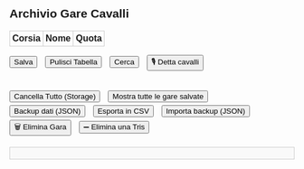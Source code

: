 <!DOCTYPE html>
<html lang="it">
<head>
  <meta charset="UTF-8" />
  <title>Archivio Gare Cavalli</title>
  <style>
    body {
      font-family: Arial, sans-serif;
      padding: 20px;
    }
    .gara-container {
      margin-bottom: 30px;
    }
    .gara {
      width: 100%;
      position: relative;
    }
    table {
      width: 100%;
      border-collapse: collapse;
      margin-bottom: 10px;
    }
    th, td {
      border: 1px solid #ccc;
      padding: 4px;
      text-align: center;
      position: relative;
    }
    input[type="text"], input[type="number"] {
      width: 90%;
      padding: 4px;
    }
    input.quota {
      width: 60px;
    }
    button {
      margin-top: 5px;
      margin-right: 10px;
    }
    .autocomplete-items {
      position: absolute;
      border: 1px solid #ccc;
      background-color: #fff;
      z-index: 99;
      max-height: 150px;
      overflow-y: auto;
      top: 100%;
      left: 0;
      right: 0;
    }
    .autocomplete-items div {
      padding: 5px;
      cursor: pointer;
    }
    .autocomplete-items div:hover {
      background-color: #f0f0f0;
    }
    #report {
      margin-top: 20px;
      background: #f9f9f9;
      border: 1px solid #ccc;
      padding: 10px;
      white-space: pre-wrap;
      font-family: monospace;
    }
    #importFile {
      display: none;
    }
  </style>
</head>
<body>
<h2>Archivio Gare Cavalli</h2>

<div class="gara-container">
  <div class="gara">
    <table id="gara1">
      <thead><tr><th>Corsia</th><th>Nome</th><th>Quota</th></tr></thead>
      <tbody id="body1"></tbody>
    </table>
    <button onclick="salvaGara(1)">Salva</button>
    <button onclick="pulisciTabella(1)">Pulisci Tabella</button>
    <button onclick="cercaGare()">Cerca</button>
    <button onclick="startVoiceInput()">🎙️ Detta cavalli</button>
  </div>
</div>

<button onclick="cancellaTutto()">Cancella Tutto (Storage)</button>
<button onclick="mostraTutteGare()">Mostra tutte le gare salvate</button>
<button onclick="exportBackup()">Backup dati (JSON)</button>
<button onclick="exportCSV()">Esporta in CSV</button>
<button onclick="document.getElementById('importFile').click()">Importa backup (JSON)</button>
<button onclick="eliminaGaraPopup()">🗑️ Elimina Gara</button>
<button onclick="eliminaTrisSingolaPopup()">➖ Elimina una Tris</button>
<input type="file" id="importFile" accept=".json" onchange="importaBackup(event)">

<div id="report"></div>
<script>
const NUM_CORSIE = 6;

// Inizializza tabella
function inizializzaTabella() {
  const tbody = document.getElementById("body1");
  for (let i = 1; i <= NUM_CORSIE; i++) {
    tbody.innerHTML += `
      <tr>
        <td>${i}</td>
        <td><input type="text" id="nome1_${i}" class="nome" name="cavallo${i}" autocomplete="off" /></td>
<td><input type="number" step="0.01" id="quota1_${i}" class="quota" name="quota${i}" /></td>
      </tr>
    `;
  }
}

// Backup automatico
setInterval(() => {
  const gare = localStorage.getItem("gare");
  if (gare) localStorage.setItem("backup_gare", gare);
}, 60000);

// Backup manuale
function exportBackup() {
  const data = localStorage.getItem("gare") || "[]";
  const blob = new Blob([data], { type: "application/json" });
  const link = document.createElement("a");
  link.href = URL.createObjectURL(blob);
  link.download = `gare_backup_${new Date().toISOString().slice(0, 10)}.json`;
  link.click();
}

// Importa backup
function importaBackup(event) {
  const file = event.target.files[0];
  if (!file) return;
  const reader = new FileReader();
  reader.onload = function(e) {
    try {
      const dati = JSON.parse(e.target.result);
      if (Array.isArray(dati)) {
        localStorage.setItem("gare", JSON.stringify(dati));
        alert("Backup importato con successo.");
      } else {
        alert("Formato file non valido.");
      }
    } catch {
      alert("Errore nella lettura del file.");
    }
  };
  reader.readAsText(file);
}
function capitalize(str) {
  if (!str) return "";
  return str.charAt(0).toUpperCase() + str.slice(1).toLowerCase();
}
function getGaraData(numeroGara) {
  const nomi = [];
  const quote = [];

  document.querySelectorAll(`#gara${numeroGara} input[name^="cavallo"]`).forEach(input => {
    nomi.push(capitalize(input.value.trim()));
  });

  document.querySelectorAll(`#gara${numeroGara} input[name^="quota"]`).forEach(input => {
    quote.push(input.value.trim());
  });

  return { nomi, quote };
}

function mostraReport(testo) {
  document.getElementById("report").textContent = testo;
}

function salvaGara(index) {
  const { nomi, quote } = getGaraData(index);
  if (nomi.includes("") || quote.includes("")) {
    alert("Compila tutti i campi prima di salvare.");
    return;
  }

  let gare = JSON.parse(localStorage.getItem("gare") || "[]");

  const quoteStr = JSON.stringify(quote.map(q => parseFloat(q).toFixed(2)));
  const nomiStr = JSON.stringify(nomi);

  // Quote uguali, cavalli diversi
  const gareStessaQuota = gare.filter(g => JSON.stringify(g.quote.map(q => parseFloat(q).toFixed(2))) === quoteStr && JSON.stringify(g.nomi) !== nomiStr);
  if (gareStessaQuota.length > 0) {
    let msg = `⚠️ Questa combinazione di quote è già presente in ${gareStessaQuota.length} gara/e con cavalli diversi.\n`;
    gareStessaQuota.forEach((g, i) => {
      msg += `\nGara ${i + 1} → Tris vincenti:\n${g.tris.map(t => `→ ${t.combinazione} (Quota: ${t.quota})`).join("\n")}`;
    });
    alert(msg);
  }

  // Nomi uguali, quote diverse
  const gareStessiNomi = gare.filter(g => JSON.stringify(g.nomi) === nomiStr && JSON.stringify(g.quote.map(q => parseFloat(q).toFixed(2))) !== quoteStr);
  if (gareStessiNomi.length > 0) {
    let msg = `⚠️ Esiste già una gara con gli stessi cavalli ma quote differenti:\n`;
    gareStessiNomi.forEach((g, i) => {
      msg += `\nGara ${i + 1} → Quote: ${g.quote.join(", ")}\nTris:\n${g.tris.map(t => `→ ${t.combinazione} (Quota: ${t.quota})`).join("\n")}`;
    });
    if (!confirm(msg + `\n\nVuoi salvare comunque?`)) return;
  }

  // Esegui analisi AI
  const reportAI = analisiAIAvanzata(nomi, quote, gare);

  // Chiedi conferma
  if (!confirm("Vuoi procedere con il salvataggio della gara dopo l’analisi AI?")) {
    mostraReport(reportAI.reportTesto); // mostra il riquadro AI se clicchi Annulla
    return;
  }

  mostraReport(reportAI.reportTesto); // opzionale anche qui

  // Gara identica già salvata
  const garaEsatta = gare.find(g => JSON.stringify(g.nomi) === nomiStr && JSON.stringify(g.quote.map(q => parseFloat(q).toFixed(2))) === quoteStr);
  if (garaEsatta) {
    let msg = `⚠️ Questa gara esiste già.\nTris salvate:\n`;
    msg += garaEsatta.tris.map(t => `→ ${t.combinazione} (Quota: ${t.quota})`).join("\n");
    if (confirm(msg + `\n\nVuoi salvare comunque un'altra tris?`)) {
      let tris = prompt("Inserisci nuova tris vincente (es. 1,4,5):");
      if (!tris || tris.split(",").length !== 3) return alert("Formato tris non valido.");
      let quotaTris = prompt("Quota tris (es. 18.5):");
      if (!quotaTris || isNaN(parseFloat(quotaTris))) return alert("Quota non valida.");
      if (garaEsatta.tris.some(t => t.combinazione === tris && parseFloat(t.quota) === parseFloat(quotaTris))) {
        alert("✅ Abbiamo vinto allora!");
        return;
      }
      garaEsatta.tris.push({ combinazione: tris, quota: quotaTris });
      localStorage.setItem("gare", JSON.stringify(gare));
      alert("Nuova tris aggiunta.");
    }
    return;
  }

  // Gara nuova → chiedi tris e quota
  let tris = prompt("Inserisci tris vincente (es. 1,4,5):");
  if (!tris || tris.split(",").length !== 3) return alert("Formato tris non valido.");
  let quotaTris = prompt("Quota tris (es. 18.5):");
  if (!quotaTris || isNaN(parseFloat(quotaTris))) return alert("Quota non valida.");

  gare.push({ nomi, quote, tris: [{ combinazione: tris, quota: quotaTris }] });
  localStorage.setItem("gare", JSON.stringify(gare));
  alert("Gara salvata.");
}

function analisiAIAvanzata(nomi, quote, gare) {
  const nuoveQuote = quote.map(q => parseFloat(q));
  const sommaQuote = nuoveQuote.reduce((a, b) => a + b, 0);
  const minGareAnalisi = 5;
  const patternLabels = nuoveQuote.map(q => {
    if (q < 2) return "B";
    if (q <= 3.5) return "M";
    return "A";
  });

  let report = `🧠 ANALISI INTELLIGENTE\n----------------------\n`;
  report += `📊 Pattern quote: ${patternLabels.join("-")}\n`;
  report += `🧮 Somma quote: ${sommaQuote.toFixed(2)}\n\n`;

  let trisSuggerita = [];
  let quoteStatistiche = {};
  let patternSimili = [], quoteSimili = [];
  let cavalliGlobale = {}, cavalliCorsia = {}, combinazioniTris = {}, trisCluster = {};

  // Analisi gare storiche
  gare.forEach(g => {
    const q = g.quote.map(x => parseFloat(x));
    const patternGara = q.map(qv => qv < 2 ? "B" : qv <= 3.5 ? "M" : "A");
    const matchCount = patternGara.filter((v, i) => v === patternLabels[i]).length;
    if (matchCount >= 5) patternSimili.push(g);

    const simili = q.filter((val, i) => Math.abs(val - nuoveQuote[i]) <= 0.3).length;
    if (simili >= 5) quoteSimili.push(g);

    q.forEach((val, idx) => {
      const intervallo = (Math.round(val * 2) / 2).toFixed(1);
      quoteStatistiche[intervallo] = quoteStatistiche[intervallo] || { podi: 0, tot: 0 };
      if (g.tris.some(t => t.combinazione.split(",").includes(String(idx + 1)))) {
        quoteStatistiche[intervallo].podi++;
      }
      quoteStatistiche[intervallo].tot++;
    });

    g.nomi.forEach((n, i) => {
      if (!nomi.includes(n)) return; // Solo cavalli della gara attuale
      const corsia = i + 1;
      const q = parseFloat(g.quote[i]);

      cavalliGlobale[n] = cavalliGlobale[n] || { tot: 0, podio: 0, quote: [], corsie: [] };
      cavalliGlobale[n].tot++;
      cavalliGlobale[n].quote.push(q);
      cavalliGlobale[n].corsie.push(corsia);

      if (g.tris.some(t => t.combinazione.split(",").includes(String(corsia)))) {
        cavalliGlobale[n].podio++;
      }

      const k = `${n}_C${corsia}`;
      cavalliCorsia[k] = cavalliCorsia[k] || { tot: 0, podio: 0 };
      if (g.tris.some(t => t.combinazione.split(",").includes(String(corsia)))) {
        cavalliCorsia[k].podio++;
      }
    });

    g.tris.forEach(t => {
      const key = t.combinazione.split(",").sort().join("-");
      combinazioniTris[key] = (combinazioniTris[key] || 0) + 1;
      const clusterKey = t.combinazione.split(",").map(n => parseInt(n)).sort((a, b) => a - b).join("-");
      trisCluster[clusterKey] = (trisCluster[clusterKey] || 0) + 1;
    });
  });

  // Cavallo favorito e sfavorito
  const minQuota = Math.min(...nuoveQuote);
  const maxQuota = Math.max(...nuoveQuote);
  const favoritoIdx = nuoveQuote.indexOf(minQuota);
  const sfavoritoIdx = nuoveQuote.indexOf(maxQuota);

  report += `🏇 Cavallo favorito: ${nomi[favoritoIdx]} (Corsia ${favoritoIdx + 1}, Quota ${minQuota})\n`;
  report += `🐢 Cavallo sfavorito: ${nomi[sfavoritoIdx]} (Corsia ${sfavoritoIdx + 1}, Quota ${maxQuota})\n`;

  // Sorprese storiche del cavallo sfavorito
  const storicoSfavorito = gare.filter(g => g.nomi.includes(nomi[sfavoritoIdx]));
  let sorprese = 0;
  storicoSfavorito.forEach(g => {
    g.tris.forEach(t => {
      const corsie = t.combinazione.split(",");
      const idx = g.nomi.indexOf(nomi[sfavoritoIdx]);
      if (idx !== -1 && corsie[0] === String(idx + 1)) sorprese++;
    });
  });
  if (sorprese > 0) {
    report += `🎯 Sorpresa: ${sorprese} vittorie del cavallo sfavorito storico!\n`;
  }

  // Cavalli ricorrenti (solo quelli della gara attuale)
  report += `\n📌 Cavalli ricorrenti (storico della gara attuale):\n`;
  Object.entries(cavalliGlobale).forEach(([nome, stats]) => {
    if (stats.tot >= minGareAnalisi) {
      const perc = (stats.podio / stats.tot) * 100;
      const avg = stats.quote.reduce((a, b) => a + b, 0) / stats.quote.length;
      report += `→ ${nome}: ${perc.toFixed(1)}% podio su ${stats.tot} gare | Quota media: ${avg.toFixed(2)}\n`;
      trisSuggerita.push({ nome, perc, corsie: stats.corsie });
    }
  });

  // Cavalli quasi vincenti
  report += `\n📌 Cavalli “quasi vincenti” (presenti in gara):\n`;
  for (let [nome, stats] of Object.entries(cavalliGlobale)) {
    let primi = 0;
    gare.forEach(g => {
      const idx = g.nomi.indexOf(nome);
      if (idx !== -1) {
        g.tris.forEach(t => {
          if (t.combinazione.split(",")[0] === String(idx + 1)) primi++;
        });
      }
    });
    if (stats.tot >= minGareAnalisi && stats.podio > 0 && primi === 0) {
      report += `→ ${nome}: ${stats.podio} podi, 0 vittorie su ${stats.tot} gare!\n`;
    }
  }

  // Cluster tris ricorrenti
  report += `\n📌 Cluster di tris vincenti ricorrenti:\n`;
  Object.entries(trisCluster).filter(([k, v]) => v > 1).forEach(([k, v]) => {
    report += `→ Combinazione ${k.replace(/-/g, ",")}: ${v} volte\n`;
  });

  // Predizione tris AI
  report += `\n🤖 Predizione Tris AI (solo cavalli in gara):\n`;
  if (trisSuggerita.length >= 3) {
    const trisFinale = trisSuggerita.sort((a, b) => b.perc - a.perc).slice(0, 3);
    trisFinale.forEach((c, i) => {
      const corsia = c.corsie.length ? c.corsie[0] : "?";
      report += `#${i + 1} → ${c.nome} (Corsia tipica: ${corsia}) - ${c.perc.toFixed(1)}%\n`;
    });
  } else {
    report += `Non abbastanza dati per una predizione affidabile.\n`;
  }

  // Confronto quote vincitrici con gare storiche simili
  report += `\n📊 Confronto con gare storiche simili:\n`;
  let sorpresePattern = 0, sorpreseQuote = 0;
  patternSimili.forEach(g => {
    const q = g.quote.map(v => parseFloat(v));
    const vincente = parseInt(g.tris[0]?.combinazione.split(",")[0]) - 1;
    if (q[vincente] > 10) sorpresePattern++;
  });
  quoteSimili.forEach(g => {
    const q = g.quote.map(v => parseFloat(v));
    const vincente = parseInt(g.tris[0]?.combinazione.split(",")[0]) - 1;
    if (q[vincente] > 10) sorpreseQuote++;
  });

  if (patternSimili.length > 0) {
    const perc = ((sorpresePattern / patternSimili.length) * 100).toFixed(1);
    report += `→ ${patternSimili.length} gare con pattern simile. In ${sorpresePattern} ha vinto quota >10 (${perc}%)\n`;
  }
  if (quoteSimili.length > 0) {
    const perc = ((sorpreseQuote / quoteSimili.length) * 100).toFixed(1);
    report += `→ ${quoteSimili.length} gare con quote simili. In ${sorpreseQuote} ha vinto quota >10 (${perc}%)\n`;
  }
  if (!patternSimili.length && !quoteSimili.length) {
    report += `→ Nessuna gara simile trovata.\n`;
  }

  return { reportTesto: report };
}
function setupAutocomplete() {
  const inputs = document.querySelectorAll("input.nome");
  const cavalli = new Set();
  const gare = JSON.parse(localStorage.getItem("gare") || "[]");
  gare.forEach(g => g.nomi.forEach(n => cavalli.add(n)));

  inputs.forEach(input => {
    input.addEventListener("input", function() {
      closeLists();
      const val = this.value;
      if (!val) return;
      const list = document.createElement("div");
      list.setAttribute("class", "autocomplete-items");
      this.parentNode.appendChild(list);

      [...cavalli].forEach(nome => {
        if (nome.toLowerCase().startsWith(val.toLowerCase())) {
          const div = document.createElement("div");
          div.innerHTML = `<strong>${nome.substr(0, val.length)}</strong>${nome.substr(val.length)}<input type='hidden' value='${nome}'>`;
          div.addEventListener("click", () => {
            input.value = nome;
            closeLists();
          });
          list.appendChild(div);
        }
      });
    });
    input.addEventListener("blur", () => setTimeout(closeLists, 100));
  });

  function closeLists() {
    document.querySelectorAll(".autocomplete-items").forEach(el => el.remove());
  }
}

function cercaGare() {
  const nome = document.getElementById("nome1_1").value.trim().toLowerCase();
  const gare = JSON.parse(localStorage.getItem("gare") || "[]");
  const risultati = gare.filter(g => g.nomi[0].toLowerCase() === nome);
  if (risultati.length === 0) return alert("Nessuna gara trovata con quel cavallo in corsia 1.");

  let index = 0;
  const win = window.open("", "Risultati Ricerca", "width=600,height=400");
  function mostraGara(i) {
    const g = risultati[i];
    win.document.body.innerHTML = `<h3>Gara ${i+1} di ${risultati.length}</h3><ul>
      ${g.nomi.map((n, idx) => `<li>Corsia ${idx+1}: ${n} (Quota: ${g.quote[idx]})</li>`).join("")}
      </ul><p><strong>Tris vincenti:</strong><br>${g.tris.map(t => `→ ${t.combinazione} (Quota: ${t.quota})`).join("<br>")}</p>
      <button onclick="window.opener.prevGara()">&larr;</button>
      <button onclick="window.opener.nextGara()">&rarr;</button>`;
  }
  window.prevGara = () => { if (index > 0) index--; mostraGara(index); };
  window.nextGara = () => { if (index < risultati.length - 1) index++; mostraGara(index); };
  mostraGara(index);
}

function mostraTutteGare() {
  const gare = JSON.parse(localStorage.getItem("gare") || "[]");
  if (gare.length === 0) return alert("Nessuna gara salvata.");
  const win = window.open("", "Gare Salvate", "width=600,height=600,scrollbars=yes");
  win.document.body.innerHTML = `<h2>${gare.length} Gare Salvate</h2>` + gare.map((g, idx) => `
    <h3>Gara ${idx + 1}</h3>
    <ul>${g.nomi.map((n, i) => `<li>Corsia ${i+1}: ${n} (Quota: ${g.quote[i]})</li>`).join("")}</ul>
    <p><strong>Tris:</strong><br>${g.tris.map(t => `→ ${t.combinazione} (Quota: ${t.quota})`).join("<br>")}</p><hr>`).join("");
}

function cancellaTutto() {
  if (confirm("Sicuro di voler eliminare tutte le gare?")) {
    localStorage.removeItem("gare");
    alert("Gare eliminate.");
    document.getElementById("report").textContent = "";
  }
}

function exportCSV() {
  const gare = JSON.parse(localStorage.getItem("gare") || "[]");
  if (gare.length === 0) return alert("Nessuna gara da esportare.");

  let csv = "Gara;Corsia;Nome;Quota;Tris Vincente;Quota Tris\n";

  gare.forEach((g, idx) => {
    g.nomi.forEach((nome, i) => {
      g.tris.forEach(t => {
        csv += `${idx + 1};${i + 1};${nome};${g.quote[i]};${t.combinazione};${t.quota}\n`;
      });
    });
  });

  const blob = new Blob([csv], { type: "text/csv;charset=utf-8;" });
  const link = document.createElement("a");
  link.href = URL.createObjectURL(blob);
  link.download = `gare_export_${new Date().toISOString().slice(0, 10)}.csv`;
  link.click();
}
function eliminaGaraPopup() {
  const gare = JSON.parse(localStorage.getItem("gare") || "[]");
  if (gare.length === 0) {
    alert("Nessuna gara salvata.");
    return;
  }

  const id = prompt(`Inserisci il numero ID della gara da eliminare (1-${gare.length}):`);
  if (!id || isNaN(id)) {
    alert("ID non valido.");
    return;
  }

  const index = parseInt(id) - 1;
  if (index < 0 || index >= gare.length) {
    alert("ID fuori intervallo.");
    return;
  }

  const gara = gare[index];
  const conferma = confirm(
    `Vuoi davvero eliminare la gara #${id}?\n\n` +
    gara.nomi.map((n, i) => `Corsia ${i + 1}: ${n} (Quota: ${gara.quote[i]})`).join("\n") +
    `\n\nTris:\n${gara.tris.map(t => `→ ${t.combinazione} (Quota: ${t.quota})`).join("\n")}`
  );

  if (!conferma) return;

  gare.splice(index, 1);
  localStorage.setItem("gare", JSON.stringify(gare));
  alert(`Gara #${id} eliminata con successo.`);
  document.getElementById("report").textContent = "";
}
function eliminaTrisSingolaPopup() {
  const gare = JSON.parse(localStorage.getItem("gare") || "[]");
  if (gare.length === 0) {
    alert("Nessuna gara salvata.");
    return;
  }

  const id = prompt(`Inserisci il numero ID della gara da cui eliminare una tris (1-${gare.length}):`);
  if (!id || isNaN(id)) {
    alert("ID non valido.");
    return;
  }

  const index = parseInt(id) - 1;
  if (index < 0 || index >= gare.length) {
    alert("ID fuori intervallo.");
    return;
  }

  const gara = gare[index];
  if (gara.tris.length === 0) {
    alert("Questa gara non ha tris salvate.");
    return;
  }

  const listaTris = gara.tris.map((t, i) => `#${i + 1} → ${t.combinazione} (Quota: ${t.quota})`).join("\n");
  const scelta = prompt(
    `Tris salvate nella gara #${id}:\n${listaTris}\n\nInserisci il numero della tris da eliminare:`
  );

  const trisIndex = parseInt(scelta) - 1;
  if (isNaN(trisIndex) || trisIndex < 0 || trisIndex >= gara.tris.length) {
    alert("Indice tris non valido.");
    return;
  }

  const conferma = confirm(`Vuoi davvero eliminare la tris #${scelta}: ${gara.tris[trisIndex].combinazione}?`);
  if (!conferma) return;

  gara.tris.splice(trisIndex, 1);
  localStorage.setItem("gare", JSON.stringify(gare));

  alert("Tris eliminata con successo.");
  document.getElementById("report").textContent = "";
}

function pulisciTabella(index) {
  for (let i = 1; i <= NUM_CORSIE; i++) {
    document.getElementById(`nome${index}_${i}`).value = "";
    document.getElementById(`quota${index}_${i}`).value = "";
  }
}

window.addEventListener("DOMContentLoaded", () => {
  inizializzaTabella();
  setupAutocomplete();
  startAIWatcher();
});
function startVoiceInput() {
  const recognition = new (window.SpeechRecognition || window.webkitSpeechRecognition)();
  recognition.lang = "it-IT";
  recognition.interimResults = false;
  recognition.maxAlternatives = 1;

  recognition.onresult = function(event) {
    const result = event.results[0][0].transcript;

    // Accetta anche "punto" come separatore oltre a "virgola" e ","
    const righe = result.split(/virgola|punto|,|\./i);

    righe.forEach((riga, i) => {
      const parts = riga.trim().split(" ");
      if (parts.length >= 2) {
        const nome = capitalize(parts.slice(0, -1).join(" ").trim());
        const quota = parts[parts.length - 1].replace(",", ".").trim();
        const inputNome = document.querySelector(`#gara1 input[name="cavallo${i + 1}"]`);
        const inputQuota = document.querySelector(`#gara1 input[name="quota${i + 1}"]`);
        if (inputNome && inputQuota) {
          inputNome.value = nome;
          inputQuota.value = quota;
        }
      }
    });

    // Analisi AI automatica subito dopo la dettatura
    const dati = getGaraData(1);
    const gare = JSON.parse(localStorage.getItem("gare") || "[]");
    const reportAI = analisiAIAvanzata(dati.nomi, dati.quote, gare);
    mostraReport(reportAI.reportTesto);
  };

  recognition.onerror = function(event) {
    alert("Errore nella dettatura vocale: " + event.error);
  };

  recognition.start();
}
function startAIWatcher() {
  let ultimaFirma = "";

  // Analisi iniziale se i dati sono già completi
  const iniziale = getGaraData(1);
  if (!iniziale.nomi.includes("") && !iniziale.quote.includes("")) {
    const gare = JSON.parse(localStorage.getItem("gare") || "[]");
    const reportAI = analisiAIAvanzata(iniziale.nomi, iniziale.quote, gare);
    mostraReport(reportAI.reportTesto);
    ultimaFirma = iniziale.nomi.join("|") + "::" + iniziale.quote.join("|");
    aggiornaBadgeOrario();
  }

  // Tooltip su ogni input cavallo o quota (facoltativo, ma utile)
  document.querySelectorAll("#gara1 input").forEach(input => {
    input.title = "Modifica per aggiornare l'analisi AI";
  });

  // Badge orario AI
  let badge = document.getElementById("badgeAI");
  if (!badge) {
    badge = document.createElement("div");
    badge.id = "badgeAI";
    badge.style.position = "absolute";
    badge.style.top = "10px";
    badge.style.right = "10px";
    badge.style.padding = "6px 12px";
    badge.style.background = "#d0ebff";
    badge.style.border = "1px solid #339af0";
    badge.style.borderRadius = "8px";
    badge.style.fontSize = "12px";
    badge.style.fontFamily = "monospace";
    badge.style.zIndex = 999;
    document.body.appendChild(badge);
  }

  function aggiornaBadgeOrario() {
    const ora = new Date();
    const orario = ora.toLocaleTimeString("it-IT", { hour: '2-digit', minute: '2-digit', second: '2-digit' });
    badge.innerText = `AI aggiornata alle ${orario}`;
  }

  // Watcher ogni secondo
  setInterval(() => {
    const { nomi, quote } = getGaraData(1);
    if (nomi.includes("") || quote.includes("")) return;

    const firmaAttuale = nomi.join("|") + "::" + quote.join("|");
    if (firmaAttuale === ultimaFirma) return;

    const gare = JSON.parse(localStorage.getItem("gare") || "[]");
    const reportAI = analisiAIAvanzata(nomi, quote, gare);
    mostraReport(reportAI.reportTesto);

    ultimaFirma = firmaAttuale;
    aggiornaBadgeOrario();
  }, 1000);
}
function mostraOrarioAggiornamento() {
  const now = new Date();
  const orario = now.toLocaleTimeString([], { hour: '2-digit', minute: '2-digit' });
  const div = document.getElementById("ai-status");
  if (div) {
    div.textContent = `🔄 Analisi aggiornata alle ${orario}`;
  } else {
    const newDiv = document.createElement("div");
    newDiv.id = "ai-status";
    newDiv.style = "margin-top:5px; font-size: 0.9em; color: gray;";
    newDiv.textContent = `🔄 Analisi aggiornata alle ${orario}`;
    document.getElementById("report-ai")?.appendChild(newDiv);
  }
}

function mostraBadgeNuoviCavalli(nomi, gare) {
  const storici = gare.flatMap(g => g.nomi);
  document.querySelectorAll("#tabella-gara-1 input.nome").forEach(input => {
    if (!input.value) return;
    const esiste = storici.includes(input.value.trim());
    input.style.border = esiste ? "" : "2px solid orange";
    input.title = esiste ? "" : "🆕 Cavallo mai visto prima nello storico!";
  });
}

function mostraTooltipQuote(quote, gare) {
  const quoteMap = {};

  gare.forEach(g => {
    g.quote.forEach((q, i) => {
      const val = parseFloat(q);
      if (!quoteMap[val]) quoteMap[val] = { podi: 0, tot: 0 };

      const corsiePodio = g.tris.flatMap(t => t.combinazione.split(",").map(n => parseInt(n)));
      if (corsiePodio.includes(i + 1)) quoteMap[val].podi++;
      quoteMap[val].tot++;
    });
  });

  document.querySelectorAll("#tabella-gara-1 input.quota").forEach(input => {
    const val = parseFloat(input.value);
    if (!val || !quoteMap[val]) return;

    const data = quoteMap[val];
    const perc = ((data.podi / data.tot) * 100).toFixed(1);
    input.title = `📊 Quota ${val} → ${perc}% podio su ${data.tot} casi`;
  });
}
</script>
</body>
</html>
